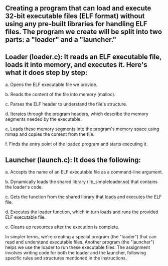 ## Creating a program that can load and execute 32-bit executable files (ELF format) without using any pre-built libraries for handling ELF files. The program we create will be split into two parts: a "loader" and a "launcher."

## Loader (loader.c): It reads an ELF executable file, loads it into memory, and executes it. Here's what it does step by step:

a. Opens the ELF executable file we provide.

b. Reads the content of the file into memory (malloc).

c. Parses the ELF header to understand the file's structure.

d. Iterates through the program headers, which describe the memory segments needed by the executable.

e. Loads these memory segments into the program's memory space using mmap and copies the content from the file.

f. Finds the entry point of the loaded program and starts executing it.

## Launcher (launch.c): It does the following:

a. Accepts the name of an ELF executable file as a command-line argument.

b. Dynamically loads the shared library (lib_simpleloader.so) that contains the loader's code.

c. Gets the function from the shared library that loads and executes the ELF file.

d. Executes the loader function, which in turn loads and runs the provided ELF executable file.

e. Cleans up resources after the execution is complete.

In simpler terms, we're creating a special program (the "loader") that can read and understand executable files. Another program (the "launcher") helps we use the loader to run these executable files. The assignment involves writing code for both the loader and the launcher, following specific rules and structures mentioned in the instructions.
